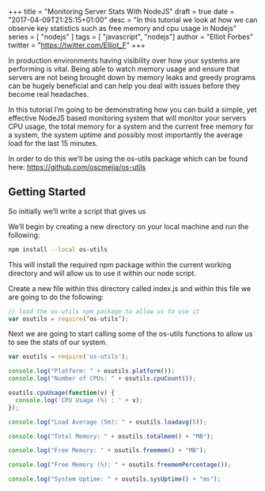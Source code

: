 +++
title = "Monitoring Server Stats With NodeJS"
draft = true
date = "2017-04-09T21:25:15+01:00"
desc = "In this tutorial we look at how we can observe key statistics such as free memory and cpu usage in Nodejs"
series = [ "nodejs" ]
tags = [ "javascript", "nodejs"]
author = "Elliot Forbes"
twitter = "https://twitter.com/Elliot_F"
+++

In production environments having visibility over how your systems are performing is vital. Being able to watch memory usage and ensure that servers are not being brought down by memory leaks and greedy programs can be hugely beneficial and can help you deal with issues before they become real headaches.

In this tutorial I’m going to be demonstrating how you can build a simple, yet effective NodeJS based monitoring system that will monitor your servers CPU usage, the total memory for a system and the current free memory for a system, the system uptime and possibly most importantly the average load for the last 15 minutes.

In order to do this we’ll be using the os-utils package which can be found here: https://github.com/oscmejia/os-utils

## Getting Started

So initially we’ll write a script that gives us

We’ll begin by creating a new directory on your local machine and run the following:

```bash
npm install --local os-utils
```

This will install the required npm package within the current working directory and will allow us to use it within our node script.

Create a new file within this directory called index.js and within this file we are going to do the following:

```js
// load the os-utils npm package to allow us to use it
var osutils = require(‘os-utils’);
```

Next we are going to start calling some of the os-utils functions to allow us to see the stats of our system. 

```js
var osutils = require('os-utils');

console.log("Platform: " + osutils.platform());
console.log("Number of CPUs: " + osutils.cpuCount());

osutils.cpuUsage(function(v) {
  console.log('CPU Usage (%) : ' + v);
});

console.log("Load Average (5m): " + osutils.loadavg(5));

console.log("Total Memory: " + osutils.totalmem() + "MB");

console.log("Free Memory: " + osutils.freemem() + "MB");

console.log("Free Memory (%): " + osutils.freememPercentage());

console.log("System Uptime: " + osutils.sysUptime() + "ms");
```
